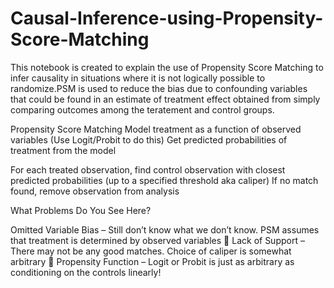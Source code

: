 # Causal-Inference-using-Propensity-Score-Matching
This notebook is created to explain the use of Propensity Score Matching to infer causality in situations where it is not logically possible to randomize.PSM is used to reduce the bias due to confounding variables that could be found in an estimate of treatment effect obtained from simply comparing outcomes among the teratement and control groups.


Propensity Score Matching
Model treatment as a function of observed variables 
(Use Logit/Probit to do this)
Get predicted probabilities of treatment from the model

For each treated observation, find control observation with closest predicted probabilities (up to a specified threshold aka caliper) 
If no match found, remove observation from analysis


What Problems Do You See Here?

Omitted Variable Bias – Still don’t know what we don’t know. PSM assumes that treatment is determined by observed variables 
Lack of Support – There may not be any good matches. Choice of caliper is somewhat arbitrary 
Propensity Function – Logit or Probit is just as arbitrary as conditioning on the controls linearly! 



